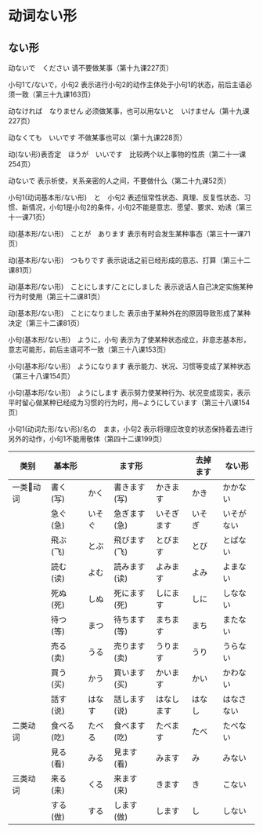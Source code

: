 # 动词ない形

## ない形

动ないで　ください    请不要做某事（第十九课227页）

小句1て/ないで，小句2    表示进行小句2的动作主体处于小句1的状态，前后主语必须一致（第三十九课163页）

动なければ　なりません    必须做某事，也可以用ないと　いけません（第十九课227页）

动なくても　いいです    不做某事也可以（第十九课228页）

动(ない形)表否定　ほうが　いいです　比较两个以上事物的性质（第二十一课254页）

动ないで    表示祈使，关系亲密的人之间，不要做什么（第二十九课52页）

小句1(动词基本形/ない形)　と　小句2    表述恒常性状态、真理、反复性状态、习惯、新情况，小句1是小句2的条件，小句2不能是意志、愿望、要求、劝诱（第三十一课71页）

动(基本形/ない形)　ことが　あります    表示有时会发生某种事态（第三十一课71页）

动(基本形/ない形)　つもりです    表示说话之前已经形成的意志、打算（第三十二课81页）

动(基本形/ない形)　ことにします/ことにしました    表示说话人自己决定实施某种行为时使用（第三十二课81页）

动(基本形/ない形)　ことになりました    表示由于某种外在的原因导致形成了某种决定（第三十二课81页）

小句(基本形/ない形)　ように，小句   表示为了使某种状态成立，非意志基本形，意志可能形，前后主语可不一致（第三十八课153页）

小句(基本形/ない形)　ようになります   表示能力、状况、习惯等变成了某种状态（第三十八课154页）

小句(基本形/ない形)　ようにします   表示努力使某种行为、状况变成现实，表示平时留心做某种已经成为习惯的行为时，用~ようにしています（第三十八课154页）

小句1(动词た形/ない形)/名の　まま，小句2    表示将理应改变的状态保持着去进行另外的动作，小句1不能用敬体（第四十二课199页）

| 类别 | 基本形 | | ます形 | | 去掉ます | ない形 |
| --- | --- | --- | --- | --- | --- | --- |
| 一类动词 | 書く(写) | かく | 書きます(写) | かきます | かき | かかない |
| | 急ぐ(急) | いそぐ | 急ぎます(急) | いそぎます | いそぎ | いそがない |
| | 飛ぶ(飞) | とぶ | 飛びます(飞) | とびます | とび | とばない |
| | 読む(读) | よむ | 読みます(读) | よみます | よみ | よまない |
| | 死ぬ(死) | しぬ | 死にます(死) | しにます | しに | しなない |
| | 待つ(等) | まつ | 待ちます(等) | まちます | まち | またない |
| | 売る(卖) | うる | 売ります(卖) | うります | うり | うらない |
| | 買う(买) | かう | 買います(买) | かいます | かい | かわない |
| | 話す(说) | はなす | 話します(说) | はなします | はなし | はなさない |
| 二类动词 | 食べる(吃) | たべる | 食べます(吃) | たべます | たべ | たべない |
| | 見る(看) | みる | 見ます(看) | みます | み | みない |
| 三类动词 | 来る(来) | くる | 来ます(来) | きます | き | こない |
| | する(做) | する | します(做) | します | し | しない |


